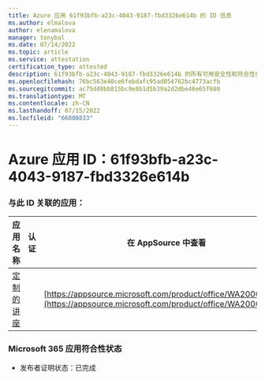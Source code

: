 ```yaml
---
title: Azure 应用 61f93bfb-a23c-4043-9187-fbd3326e614b 的 ID 信息
ms.author: elmalova
author: elenamalova
manager: tonybal
ms.date: 07/14/2022
ms.topic: article
ms.service: attestation
certification_type: attested
description: 61f93bfb-a23c-4043-9187-fbd3326e614b 的所有可用安全性和符合性信息信息。
ms.openlocfilehash: 76bc563e40ce6febdafc95ad054762bc4773acfb
ms.sourcegitcommit: ac75dd8bb815bc9e8b1d5b39a2d2dbe46e65f680
ms.translationtype: MT
ms.contentlocale: zh-CN
ms.lasthandoff: 07/15/2022
ms.locfileid: "66808833"
---
```

# <a name="azure-app-id-61f93bfb-a23c-4043-9187-fbd3326e614b"></a>Azure 应用 ID：61f93bfb-a23c-4043-9187-fbd3326e614b


### <a name="apps-associated-with-this-id"></a>与此 ID 关联的应用：
| **应用名称** | **认证** | **在 AppSource 中查看** |
|--------------|---------------|-----------------------|
| [定制的讲座](../forward/WA200004309.md) |  | [https://appsource.microsoft.com/product/office/WA200004309](https://appsource.microsoft.com/product/office/WA200004309) |

### <a name="microsoft-365-app-compliance-status"></a>Microsoft 365 应用符合性状态
- 发布者证明状态：已完成
